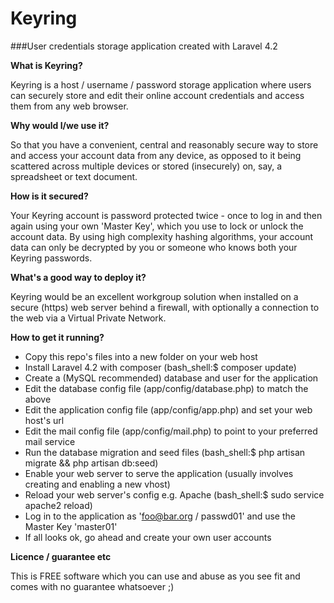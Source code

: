 # Keyring
###User credentials storage application created with Laravel 4.2

**What is Keyring?**

Keyring is a host / username / password storage application where users can securely store and edit their online account credentials and access them from any web browser.

**Why would I/we use it?**

So that you have a convenient, central and reasonably secure way to store and access your account data from any device, as opposed to it being scattered across multiple devices or stored (insecurely) on, say, a spreadsheet or text document.

**How is it secured?**

Your Keyring account is password protected twice - once to log in and then again using your own 'Master Key', which you use to lock or unlock the account data.  By using high complexity hashing algorithms, your account data can only be decrypted by you or someone who knows both your Keyring passwords.

**What's a good way to deploy it?**

Keyring would be an excellent workgroup solution when installed on a secure (https) web server behind a firewall, with optionally a connection to the web via a Virtual Private Network.

**How to get it running?**

* Copy this repo's files into a new folder on your web host 
* Install Laravel 4.2 with composer (bash_shell:$ composer update)
* Create a (MySQL recommended) database and user for the application
* Edit the database config file (app/config/database.php) to match the above
* Edit the application config file (app/config/app.php) and set your web host's url
* Edit the mail config file (app/config/mail.php) to point to your preferred mail service  
* Run the database migration and seed files (bash_shell:$ php artisan migrate && php artisan db:seed)
* Enable your web server to serve the application (usually involves creating and enabling a new vhost) 
* Reload your web server's config e.g. Apache (bash_shell:$ sudo service apache2 reload)
* Log in to the application as 'foo@bar.org / passwd01' and use the Master Key 'master01'
* If all looks ok, go ahead and create your own user accounts

**Licence / guarantee etc**

This is FREE software which you can use and abuse as you see fit and comes with no guarantee whatsoever ;)
